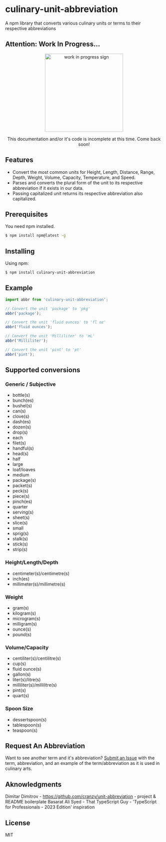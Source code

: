 # culinary-unit-abbreviation
A npm library that converts various culinary units or terms to their respective abbreviations

## Attention: Work In Progress...

<div align='center'>
 <img src='https://github.com/coren-frankel/culinary-unit-abbreviation/assets/104476731/036f4fcb-2eab-49f0-8971-4fbaa75713f6' alt='work in progress sign'
 height=250 width=250 />
 <p>This documentation and/or it's code is incomplete at this time. Come back soon!</p>
</div>

## Features

- Convert the most common units for Height, Length, Distance, Range, Depth, Weight, Volume, Capacity, Temperature, and Speed.
- Parses and converts the plural form of the unit to its respective abbreviation if it exists in our data.
- Passing capitalized unit returns its respective abbreviation also capitalized.


## Prerequisites 

You need npm installed.
```bash
$ npm install npm@latest -g
```

## Installing

Using npm:

```bash
$ npm install culinary-unit-abbreviation
```

## Example

```ts
import abbr from 'culinary-unit-abbreviation';

// Convert the unit 'package' to 'pkg'
abbr('package');

// Convert the unit 'fluid ounces' to 'fl oz'
abbr('fluid ounces');

// Convert the unit 'Milliliter' to 'mL'
abbr('Milliliter');

// Convert the unit 'pint' to 'pt'
abbr('pint');
```

## Supported conversions

### Generic / Subjective
  * bottle(s)
  * bunch(es)
  * bushel(s)
  * can(s)
  * clove(s)
  * dash(es)
  * dozen(s)
  * drop(s)
  * each
  * filet(s)
  * handful(s)
  * head(s)
  * half
  * large
  * loaf/loaves
  * medium
  * package(s)
  * packet(s)
  * peck(s)
  * piece(s)
  * pinch(es)
  * quarter
  * serving(s)
  * sheet(s)
  * slice(s)
  * small
  * sprig(s)
  * stalk(s)
  * stick(s)
  * strip(s)

### Height/Length/Depth
  * centimeter(s)/centimetre(s)
  * inch(es)
  * millimeter(s)/millimetre(s)

### Weight
  * gram(s)
  * kilogram(s)
  * microgram(s)
  * milligram(s)
  * ounce(s)
  * pound(s)

### Volume/Capacity
  * centiliter(s)/centilitre(s)
  * cup(s)
  * fluid ounce(s)
  * gallon(s)
  * liter(s)/litre(s)
  * milliliter(s)/millilitre(s)
  * pint(s)
  * quart(s)

### Spoon Size
  * dessertspoon(s)
  * tablespoon(s)
  * teaspoon(s)


## Request An Abbreviation
Want to see another term and it's abbreviation? 
[Submit an Issue](https://github.com/coren-frankel/culinary-unit-abbreviation/issues) with the term, abbreviation, and an example of the term/abbreviation as it is used in culinary arts. 

## Aknowledgments
Dimitar Dimitrov - https://github.com/cranzy/unit-abbreviation - project & README boilerplate
Basarat Ali Syed - That TypeScript Guy - 'TypeScript for Professionals - 2023 Edition' inspiration

## License
MIT
